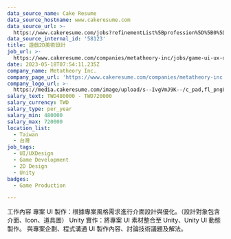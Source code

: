 ```yaml
---
data_source_name: Cake Resume
data_source_hostname: www.cakeresume.com
data_source_url: >-
  https://www.cakeresume.com/jobs?refinementList%5Bprofession%5D%5B0%5D=game-production&range%5Bsalary_range%5D%5Bmin%5D=100000
data_source_internal_id: '58123'
title: 遊戲2D美術設計
job_url: >-
  https://www.cakeresume.com/companies/metatheory-inc/jobs/game-ui-ux-designer-5b9ffc
date: 2023-05-18T07:54:11.235Z
company_name: Metatheory Inc.
company_page_url: 'https://www.cakeresume.com/companies/metatheory-inc'
company_logo_url: >-
  https://media.cakeresume.com/image/upload/s--IvgVmJ9K--/c_pad,fl_png8,h_200,w_200/v1684224421/a6q5aoqzzep5z0jf1mke.png
salary_text: TWD480000 - TWD720000
salary_currency: TWD
salary_type: per_year
salary_min: 480000
salary_max: 720000
location_list:
  - Taiwan
  - 台灣
job_tags:
  - UI/UXDesign
  - Game Development
  - 2D Design
  - Unity
badges:
  - Game Production

---
```


工作內容 專案 UI 製作：根據專案風格需求進行介面設計與優化。（設計對象包含 介面、Icon、道具圖） Unity 實作：將專案 UI 素材整合至 Unity、Unity UI 動態製作。 與專案企劃、程式溝通 UI 製作內容、討論技術議題及解法。